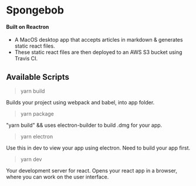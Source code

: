# Spongebob

#### Built on Reactron

- A MacOS desktop app that accepts articles in markdown & generates static react files.
- These static react files are then deployed to an AWS S3 bucket using Travis CI.

## Available Scripts

> yarn build

Builds your project using webpack and babel, into app folder.

> yarn package

"yarn build" && uses electron-builder to build .dmg for your app.

> yarn electron

Use this in dev to view your app using electron. Need to build your app first.

> yarn dev

Your development server for react. Opens your react app in a browser, where you can work on the user interface.
